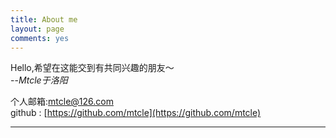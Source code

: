 ```yaml
---
title: About me
layout: page
comments: yes
---
```

  
Hello,希望在这能交到有共同兴趣的朋友～        
--*Mtcle于洛阳*  

个人邮箱:mtcle@126.com      
github : [https://github.com/mtcle](https://github.com/mtcle)    
  
---
